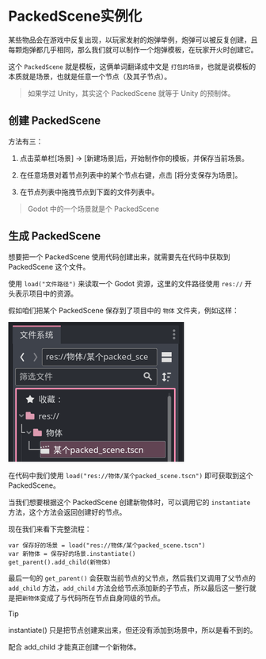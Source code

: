 # PackedScene实例化

某些物品会在游戏中反复出现，以玩家发射的炮弹举例，炮弹可以被反复创建，且每颗炮弹都几乎相同，那么我们就可以制作一个炮弹模板，在玩家开火时创建它。

这个 `PackedScene` 就是模板，这俩单词翻译成中文是 `打包的场景`，也就是说模板的本质就是场景，也就是任意一个节点（及其子节点）。

> 如果学过 Unity，其实这个 PackedScene 就等于 Unity 的预制体。

## 创建 PackedScene

方法有三：

1. 点击菜单栏[场景] -> [新建场景]后，开始制作你的模板，并保存当前场景。

2. 在任意场景对着节点列表中的某个节点右键，点击 [将分支保存为场景]。

3. 在节点列表中拖拽节点到下面的文件列表中。

> Godot 中的一个场景就是个 PackedScene

## 生成 PackedScene

想要把一个 PackedScene 使用代码创建出来，就需要先在代码中获取到 PackedScene 这个文件。

使用 `load("文件路径")` 来读取一个 Godot 资源，这里的文件路径使用 `res://` 开头表示项目中的资源。

假如咱们把某个 PackedScene 保存到了项目中的 `物体` 文件夹，例如这样：

![PackedScene](./images/packed_in_res.png)

在代码中我们使用 `load("res://物体/某个packed_scene.tscn")` 即可获取到这个 PackedScene。

当我们想要根据这个 PackedScene 创建新物体时，可以调用它的 `instantiate` 方法，这个方法会返回创建好的节点。

现在我们来看下完整流程：

```gdscript
var 保存好的场景 = load("res://物体/某个packed_scene.tscn")
var 新物体 = 保存好的场景.instantiate()
get_parent().add_child(新物体)
```

最后一句的 `get_parent()` 会获取当前节点的父节点，然后我们又调用了父节点的 `add_child` 方法，`add_child` 方法会给节点添加新的子节点，所以最后这一整行就是把`新物体`变成了与代码所在节点自身同级的节点。

> [!tip] 
>
> instantiate() 只是把节点创建来出来，但还没有添加到场景中，所以是看不到的。
>
> 配合 add_child 才能真正创建一个新物体。